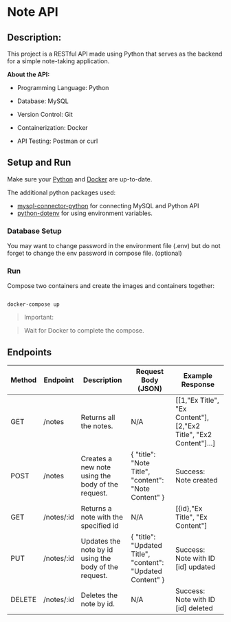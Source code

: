 
  

# Note API

  

## Description:

  

This project is a RESTful API made using Python that serves as the backend for a simple note-taking application.

  
  

**About the API:**

- Programming Language: Python

- Database: MySQL

- Version Control: Git

- Containerization: Docker

- API Testing: Postman or curl

## Setup and Run

Make sure your [Python](https://www.python.org/downloads/release/python-3122/) and [Docker](https://docs.docker.com/engine/install/) are up-to-date.

The additional python packages used:
+ [mysql-connector-python](https://pypi.org/project/mysql-connector-python/) for connecting MySQL and Python API
+ [python-dotenv](https://pypi.org/project/python-dotenv/) for using environment variables.




### Database Setup

You may want to change password  in the environment file (.env) but do not forget to change the env password in compose file. (optional)

  

### Run

Compose two containers and create the images and containers together:

```

docker-compose up

```

> Important:

> Wait for Docker to complete the compose.

  
  
  

## Endpoints

| Method | Endpoint| Description| Request Body (JSON)| Example Response |
| --- | --- | --- | --- | ---|
| GET| /notes| Returns all the notes.| N/A | [[1,"Ex Title", "Ex Content"],[2,"Ex2 Title", "Ex2 Content"]...] |
| POST | /notes | Creates a new note using the body of the request. | { "title": "Note Title", "content": "Note Content" } | Success: Note created|
| GET | /notes/:id | Returns a note with the specified id| N/A                                          | [{id},"Ex Title", "Ex Content"] |
| PUT | /notes/:id| Updates the note by id using the body of the request. | { "title": "Updated Title", "content": "Updated Content" } | Success: Note with ID [id] updated |
| DELETE| /notes/:id| Deletes the note by id.| N/A                                          | Success: Note with ID [id] deleted |

